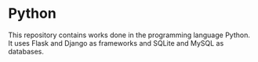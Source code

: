 # Python
This repository contains works done in the programming language Python. It uses Flask and Django as frameworks and SQLite and MySQL as databases.
